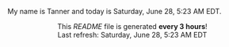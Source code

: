 My name is Tanner and today is Saturday, June 28, 5:23 AM EDT.

<p align="center">This <i>README</i> file is generated <b>every 3 hours</b>!</br>Last refresh: Saturday, June 28, 5:23 AM EDT<br /></p>
